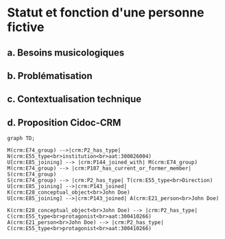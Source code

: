 # Statut et fonction d'une personne fictive

## a. Besoins musicologiques

## b. Problématisation

## c. Contextualisation technique

## d. Proposition Cidoc-CRM

```mermaid
graph TD;

M(crm:E74_group) -->|crm:P2_has_type| N(crm:E55_type<br>institution<br>aat:300026004)
U[crm:E85_joining] --> |crm:P144_joined_with| M(crm:E74_group)
M(crm:E74_group) --> |crm:P107_has_current_or_former_member| S(crm:E74_group)
S(crm:E74_group) --> |crm:P2_has_type| T(crm:E55_type<br>Direction)
U[crm:E85_joining] -->|crm:P143_joined| K(crm:E28_conceptual_object<br>John Doe)
U[crm:E85_joining] -->|crm:P143_joined| A(crm:E21_person<br>John Doe)

K(crm:E28_conceptual_object<br>John Doe) --> |crm:P2_has_type| C(crm:E55_type<br>protagonist<br>aat:300410266)
A(crm:E21_person<br>John Doe) --> |crm:P2_has_type| C(crm:E55_type<br>protagonist<br>aat:300410266)

```
